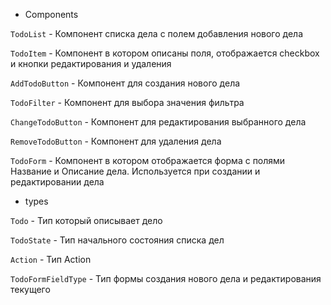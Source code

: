 - Components

`TodoList` - Компонент списка дела с полем добавления нового дела

`TodoItem` -  Компонент в котором описаны поля, отображается checkbox и кнопки редактирования и удаления

`AddTodoButton` - Компонент для создания нового дела

`TodoFilter` - Компонент для выбора значения фильтра

`ChangeTodoButton` - Компонент для редактирования выбранного дела

`RemoveTodoButton` - Компонент для удаления дела

`TodoForm` - Компонент в котором отображается форма с полями Название и Описание дела. Используется при создании и редактировании дела

- types

`Todo` - Тип который описывает дело

`TodoState` - Тип начального состояния списка дел

`Action` - Тип Action 

`TodoFormFieldType` - Тип формы создания нового дела и редактирования текущего







